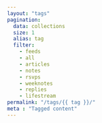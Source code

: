 ```yaml
---
layout: "tags"
pagination:
  data: collections
  size: 1
  alias: tag
  filter:
    - feeds
    - all
    - articles
    - notes
    - rsvps
    - weeknotes
    - replies
    - lifestream
permalink: "/tags/{{ tag }}/"
meta : "Tagged content"
---
```

